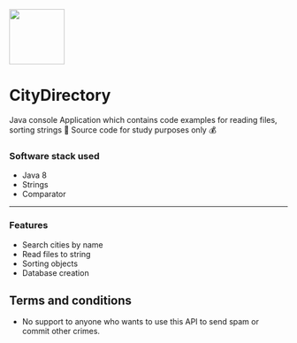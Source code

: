 <img src="https://www.tourprom.ru/site_media/uploads/средневековые-города-3.jpg" height="100px">

# CityDirectory

Java console Application which contains code examples for reading files, sorting strings 🚀
Source code for study purposes only 💰

### Software stack used
* Java 8
* Strings
* Comparator

---
### Features

* Search cities by name
* Read files to string
* Sorting objects
* Database creation



## Terms and conditions
* No support to anyone who wants to use this API to send spam or commit other crimes.
